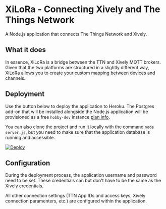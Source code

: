 # XiLoRa - Connecting Xively and The Things Network
A Node.js application that connects The Things Network and Xively.

## What it does
In essence, XiLoRa is a bridge between the TTN and Xively MQTT brokers. Given that the two platforms are structured in a slightly different way, XiLoRa allows you to create your custom mapping between devices and channels.

## Deployment
Use the button below to deploy the application to Heroku. The Postgres add-on that will be installed alongside the Node.js application will be provisioned as a free `hobby-dev` instance [plan info](https://devcenter.heroku.com/articles/heroku-postgres-plans).

You can also clone the project and run it locally with the command `node server.js`, but you need to make sure that the application database is running and accessible.   

[![Deploy](https://www.herokucdn.com/deploy/button.svg)](https://heroku.com/deploy?template=https://github.com/embee8/ttn-xively-connector/tree/master)

## Configuration
During the deployment process, the application username and password need to be set. These credentials can but don't have to be the same as the Xively credentials.

All other connection settings (TTN App IDs and access keys, Xively connection paramenters, etc.) are configured within the application.